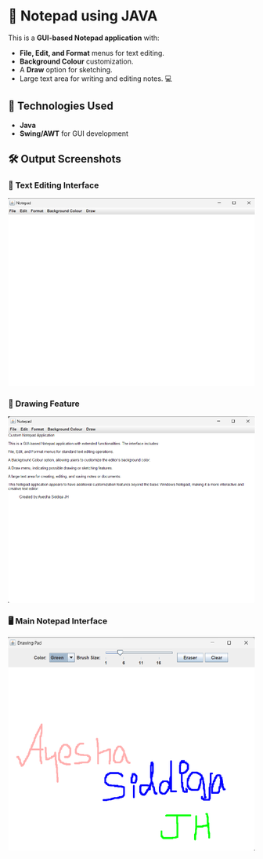 # 📝 Notepad using JAVA  

This is a **GUI-based Notepad application** with:  
- **File, Edit, and Format** menus for text editing.  
- **Background Colour** customization.  
- A **Draw** option for sketching.  
- Large text area for writing and editing notes. 💻  

## 🚀 Technologies Used  
- **Java**  
- **Swing/AWT** for GUI development  

## 🛠️ Output Screenshots  

### 📜 **Text Editing Interface**
![Text Editing](interface.png)  

### 🎨 **Drawing Feature**
![Drawing Feature](text.png)  

### 🖥️ **Main Notepad Interface**
![Main Interface](drawing.png)  

